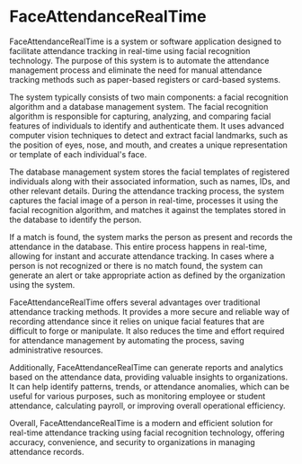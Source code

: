 # FaceAttendanceRealTime



FaceAttendanceRealTime is a system or software application designed to facilitate attendance tracking in real-time using facial recognition technology. The purpose of this system is to automate the attendance management process and eliminate the need for manual attendance tracking methods such as paper-based registers or card-based systems.

The system typically consists of two main components: a facial recognition algorithm and a database management system. The facial recognition algorithm is responsible for capturing, analyzing, and comparing facial features of individuals to identify and authenticate them. It uses advanced computer vision techniques to detect and extract facial landmarks, such as the position of eyes, nose, and mouth, and creates a unique representation or template of each individual's face.

The database management system stores the facial templates of registered individuals along with their associated information, such as names, IDs, and other relevant details. During the attendance tracking process, the system captures the facial image of a person in real-time, processes it using the facial recognition algorithm, and matches it against the templates stored in the database to identify the person.

If a match is found, the system marks the person as present and records the attendance in the database. This entire process happens in real-time, allowing for instant and accurate attendance tracking. In cases where a person is not recognized or there is no match found, the system can generate an alert or take appropriate action as defined by the organization using the system.

FaceAttendanceRealTime offers several advantages over traditional attendance tracking methods. It provides a more secure and reliable way of recording attendance since it relies on unique facial features that are difficult to forge or manipulate. It also reduces the time and effort required for attendance management by automating the process, saving administrative resources.

Additionally, FaceAttendanceRealTime can generate reports and analytics based on the attendance data, providing valuable insights to organizations. It can help identify patterns, trends, or attendance anomalies, which can be useful for various purposes, such as monitoring employee or student attendance, calculating payroll, or improving overall operational efficiency.

Overall, FaceAttendanceRealTime is a modern and efficient solution for real-time attendance tracking using facial recognition technology, offering accuracy, convenience, and security to organizations in managing attendance records.
